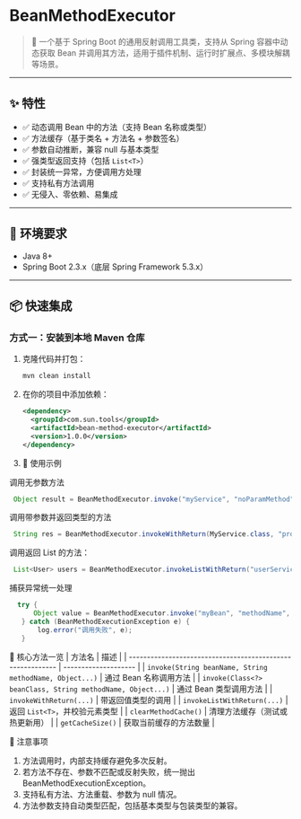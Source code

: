 # BeanMethodExecutor

> 🚀 一个基于 Spring Boot 的通用反射调用工具类，支持从 Spring 容器中动态获取 Bean 并调用其方法，适用于插件机制、运行时扩展点、多模块解耦等场景。

---

## ✨ 特性

- ✅ 动态调用 Bean 中的方法（支持 Bean 名称或类型）
- ✅ 方法缓存（基于类名 + 方法名 + 参数签名）
- ✅ 参数自动推断，兼容 null 与基本类型
- ✅ 强类型返回支持（包括 `List<T>`）
- ✅ 封装统一异常，方便调用方处理
- ✅ 支持私有方法调用
- ✅ 无侵入、零依赖、易集成

---

## 🔧 环境要求

- Java 8+
- Spring Boot 2.3.x（底层 Spring Framework 5.3.x）

---

## 📦 快速集成

### 方式一：安装到本地 Maven 仓库

1. 克隆代码并打包：

   ```bash
   mvn clean install
2. 在你的项目中添加依赖：
   ``` xml
   <dependency>
     <groupId>com.sun.tools</groupId>
     <artifactId>bean-method-executor</artifactId>
     <version>1.0.0</version>
   </dependency>
   ```
3. 🚀  使用示例

 调用无参数方法
``` java
 Object result = BeanMethodExecutor.invoke("myService", "noParamMethod");
```
 调用带参数并返回类型的方法
``` java
 String res = BeanMethodExecutor.invokeWithReturn(MyService.class, "process", String.class, "abc", 123);
```
 调用返回 List<T> 的方法：
``` java
 List<User> users = BeanMethodExecutor.invokeListWithReturn("userService", "listUsers", User.class);
```
 捕获异常统一处理
``` java
  try {
      Object value = BeanMethodExecutor.invoke("myBean", "methodName", arg1, arg2);
   } catch (BeanMethodExecutionException e) {
       log.error("调用失败", e);
   }
```
🧩 核心方法一览
   | 方法名                                                        | 描述                   |
   | ---------------------------------------------------------- | -------------------- |
   | `invoke(String beanName, String methodName, Object...)`    | 通过 Bean 名称调用方法       |
   | `invoke(Class<?> beanClass, String methodName, Object...)` | 通过 Bean 类型调用方法       |
   | `invokeWithReturn(...)`                                    | 带返回值类型的调用            |
   | `invokeListWithReturn(...)`                                | 返回 `List<T>`，并校验元素类型 |
   | `clearMethodCache()`                                       | 清理方法缓存（测试或热更新用）      |
   | `getCacheSize()`                                           | 获取当前缓存的方法数量          |

📌 注意事项
   1. 方法调用时，内部支持缓存避免多次反射。
   2. 若方法不存在、参数不匹配或反射失败，统一抛出 BeanMethodExecutionException。
   3. 支持私有方法、方法重载、参数为 null 情况。 
   4. 方法参数支持自动类型匹配，包括基本类型与包装类型的兼容。

 

